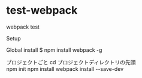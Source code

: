 # test-webpack
webpack test

Setup

Global install
$ npm install webpack -g

プロジェクトごと
cd プロジェクトディレクトリの先頭	
npm init
npm install webpack install --save-dev
